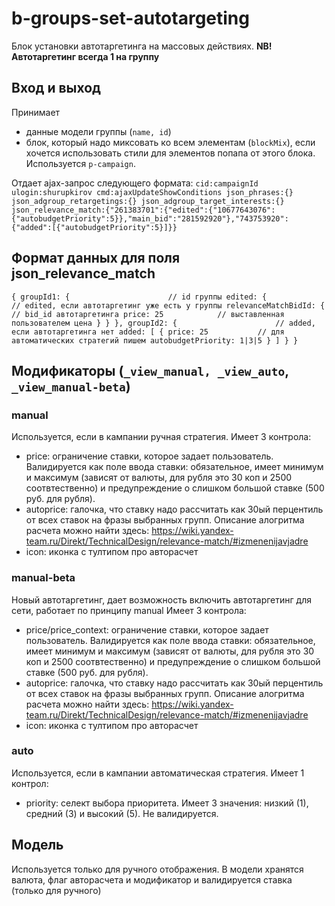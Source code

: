 # b-groups-set-autotargeting

Блок установки автотаргетинга на массовых действиях.
**NB! Автотаргетинг всегда 1 на группу**

## Вход и выход
Принимает
- данные модели группы (`name, id`)
- блок, который надо миксовать ко всем элементам (`blockMix`), если хочется использовать стили для элементов попапа от этого блока.
Используется `p-campaign`.

Отдает
ajax-запрос следующего формата:
``
cid:campaignId
ulogin:shurupkirov
cmd:ajaxUpdateShowConditions
json_phrases:{}
json_adgroup_retargetings:{}
json_adgroup_target_interests:{}
json_relevance_match:{"261383701":{"edited":{"10677643076":{"autobudgetPriority":5}},"main_bid":"281592920"},"743753920":{"added":[{"autobudgetPriority":5}]}}
``

## Формат данных для поля json_relevance_match
``
{
    groupId1: {                      // id группы
        edited: {                    // edited, если автотаргетинг уже есть у группы
            relevanceMatchBidId: {   // bid_id автотаргетинга
                price: 25            // выставленная пользователем цена
            }
        }
    },
    groupId2: {                      // added, если автотаргетинга нет
        added: [
            {
                price: 25           // для автоматических стратегий пишем autobudgetPriority: 1|3|5
            }
        ]
    }
}
``

## Модификаторы (`_view_manual, _view_auto`, `_view_manual-beta`)

### manual

Используется, если в кампании ручная стратегия.
Имеет 3 контрола:
- price: ограничение ставки, которое задает пользователь. Валидируется как поле ввода ставки: обязательное, имеет минимум
и максимум (зависят от валюты, для рубля это 30 коп и 2500 соотвтественно) и предупреждение о слишком большой ставке (500 руб. для рубля).
- autoprice: галочка, что ставку надо рассчитать как 30ый перцентиль от всех ставок на фразы выбранных групп. Описание
алогритма расчета можно найти здесь: https://wiki.yandex-team.ru/Direkt/TechnicalDesign/relevance-match/#izmenenijavjadre
- icon: иконка с тултипом про авторасчет

### manual-beta

Новый автотаргетинг, дает возможность включить автотаргетинг для сети, работает по принципу manual
Имеет 3 контрола:
- price/price_context: ограничение ставки, которое задает пользователь. Валидируется как поле ввода ставки: обязательное, имеет минимум
и максимум (зависят от валюты, для рубля это 30 коп и 2500 соотвтественно) и предупреждение о слишком большой ставке (500 руб. для рубля).
- autoprice: галочка, что ставку надо рассчитать как 30ый перцентиль от всех ставок на фразы выбранных групп. Описание
алогритма расчета можно найти здесь: https://wiki.yandex-team.ru/Direkt/TechnicalDesign/relevance-match/#izmenenijavjadre
- icon: иконка с тултипом про авторасчет

### auto

Используется, если в кампании автоматическая стратегия.
Имеет 1 контрол:
- priority: селект выбора приоритета. Имеет 3 значения: низкий (1), средний (3) и высокий (5). Не валидируется.

## Модель

Используется только для ручного отображения. В модели хранятся валюта, флаг авторасчета и модификатор и валидируется ставка (только для ручного)
